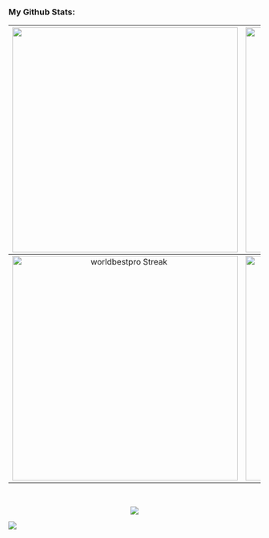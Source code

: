 ### My Github Stats:

| <img width="450em" src="https://github-profile-trophy.vercel.app/?username=worldbestpro&theme=onestar&row=2&column=4&margin-w=10&margin-h=15&no-bg=true)](https://github.com/ryo-ma/github-profile-trophy"> | <img  width="450em" src="https://github-readme-stats.vercel.app/api/top-langs?username=worldbestpro&show_icons=true&locale=en&layout=compact&theme=vue-dark" alt="World Best Developer's Most used lang" /> |
| :-----------------------------------------------------------------------------------------------------------------------------------------------------------------------------------------------------: | :--------------------------------------------------------------------------------------------------------------------------------------------------------------------------------------: |
|                                           <img  width="450em"   src="https://streak-stats.demolab.com?user=worldbestpro&theme=vue-dark" alt="worldbestpro Streak" />                                           |  <img width="450em" align="center" alt="worldbestpro's Github stats"  src="https://github-readme-stats.vercel.app/api?username=worldbestpro&show_icons=true&count_private=true&theme=vue-dark" />   |

<br/>
<p align="center"> <img src="https://quotes-github-readme.vercel.app/api?type=horizontal&theme=dark&quote=To%20know,%20is%20to%20know%20that%20you%20know%20nothing.%20Nothing%20but%20the%20art%20of%20self-ignorance.&author=He%20who%20embraced%20his%20own%20ignorance" /> </p>

<img src="https://komarev.com/ghpvc/?username=worldbestpro" />

